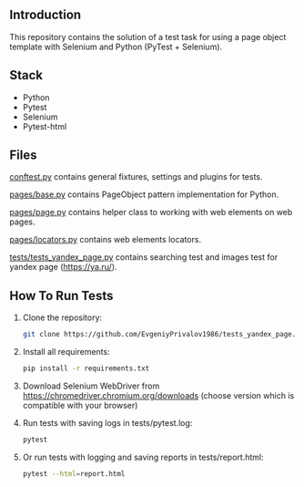 Introduction
------------

This repository contains the solution of a test task for using
a page object template with Selenium and Python (PyTest + Selenium).

## Stack

 - Python
 - Pytest
 - Selenium
 - Pytest-html

Files
-----

[conftest.py](conftest.py) contains general fixtures, settings and plugins for tests.

[pages/base.py](pages/base.py) contains PageObject pattern implementation for Python.

[pages/page.py](pages/page.py) contains helper class to working with web elements on web pages.

[pages/locators.py](pages/locators.py) contains web elements locators.

[tests/tests_yandex_page.py](tests/test_yandex_page.py) contains searching test and images test for yandex page    (https://ya.ru/).


How To Run Tests
----------------

1) Clone the repository:

    ```bash
    git clone https://github.com/EvgeniyPrivalov1986/tests_yandex_page.git
    ```

2) Install all requirements:

    ```bash
    pip install -r requirements.txt
    ```

3) Download Selenium WebDriver from https://chromedriver.chromium.org/downloads (choose version which is compatible with your browser)

4) Run tests with saving logs in tests/pytest.log:

    ```bash
    pytest
    ```

5) Or run tests with logging and saving reports in tests/report.html:

    ```bash
    pytest --html=report.html
    ```